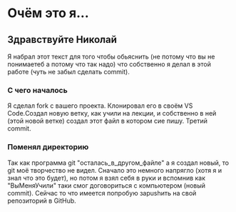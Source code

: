 # Очём это я...
## Здравствуйте Николай
Я набрал этот текст для того чтобы обьяснить (не потому что вы не понимаетеб а потому что так надо) что собственно я делал в этой работе (чуть не забыл сделать commit).
### С чего началось
Я сделал fork с вашего проекта. Клонировал его в своём VS Code.Создал новую ветку, как учили на лекции, и собственно в ней (этой новой ветке) создал этот файл в котором сие пишу. Третий commit.
### Поменял директорию
Так как программа git "осталась_в_другом_файле" а я создал новый, то git моё творчество не видел. Сначало это немного напрягло (хотя я и знал что это будет), но потом я взял себя в руки и вспомнив как "ВыМеняУчили" таки смог договориться с компьютером (новый commit). Сейчас то что имеется попробую заpushить на свой репозиторий в GitHub.

